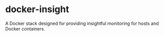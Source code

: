# docker-insight
A Docker stack designed for providing insightful monitoring for hosts and Docker containers.

